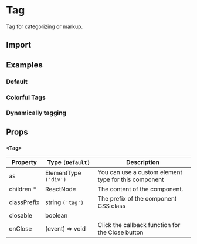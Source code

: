# Tag

Tag for categorizing or markup.

## Import

<!--{include:(components/tag/fragments/import.md)}-->

## Examples

### Default

<!--{include:`basic.md`}-->

### Colorful Tags

<!--{include:`color.md`}-->

### Dynamically tagging

<!--{include:`dynamic.md`}-->

## Props

### `<Tag>`

| Property    | Type `(Default)`      | Description                                          |
| ----------- | --------------------- | ---------------------------------------------------- |
| as          | ElementType `('div')` | You can use a custom element type for this component |
| children \* | ReactNode             | The content of the component.                        |
| classPrefix | string `('tag')`      | The prefix of the component CSS class                |
| closable    | boolean               |
| onClose     | (event) => void       | Click the callback function for the Close button     |
